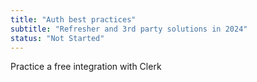 ```yaml
---
title: "Auth best practices"
subtitle: "Refresher and 3rd party solutions in 2024"
status: "Not Started"
---
```


Practice a free integration with Clerk
